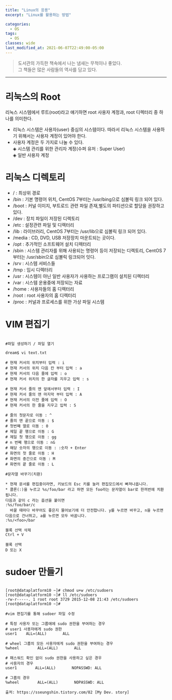 ```yaml
---
title: "Linux의 응용"
excerpt: "Linux를 활용하는 방법"

categories:
  - OS
tags:
  - OS
classes: wide
last_modified_at: 2021-06-07T22:49:00-05:00
---
```


> 도서관의 가득한 책속에서 나는 냄새는 무척이나 좋았다.  
> 그 책들은 많은 사람들의 역사를 담고 있다.  

***

# 리눅스의 Root 

리눅스 시스템에서 루트(root)라고 얘기하면 root 사용자 계정과, root 디렉터리 중 하나를 의미한다.  
- 리눅스 시스템은 사용자(user) 중심의 시스템이다. 따라서 리눅스 시스템을 사용하기 위해서는 사용자 계정이 있어야 한다.  
- 사용자 계정은 두 가지로 나눌 수 있다.  
◈ 시스템 관리를 위한 관리자 계정(수퍼 유저 : Super User)  
◈ 일반 사용자 계정  

# 리눅스 디렉토리 

- / : 최상위 경로
- /bin : 기본 명령어 위치, CentOS 7부터는 /usr/bing으로 심볼릭 링크 되어 있다.
- /boot : 커널 이미지, 부트로드 관련 파일 존재,별도의 파티션으로 할당을 권장하고 있다.
- /dev : 장치 파일이 저장된 디렉토리
- /etc : 설정관련 파일 및 디렉터리
- /lib : 라이브러리, CentOS 7부터는 /usr/lib으로 심볼릭 링크 되어 있다.
- /media : CD, DVD, USB 저장장치 마운트되는 곳이다.
- /opt : 추가적인 소프트웨어 설치 디렉터리
- /sbin : 시스템 관리자를 위해 사용되는 명령어 등이 저장되는 디렉토리, CentOS 7부터는 /usr/sbin으로 심볼릭 링크되어 잇다.
- /srv : 시스템 서비스들
- /tmp : 임시 디렉터리
- /usr : 시스템이 아닌 일반 사용자가 사용하는 프로그램이 설치된 디렉터리
- /var : 시스템 운용중에 저장되는 자료
- /home : 사용자들의 홈 디렉터리
- /root : root 사용자의 홈 디렉터리
- /proc : 커널과 프로세스를 위한 가상 파일 시스템

# VIM 편집기

```shell

#파일 생성하기 / 파일 열기

dream$ vi text.txt

# 현재 커서의 위치부터 입력 : i 
# 현재 커서의 위치 다음 칸 부터 입력 : a 
# 현재 커서의 다음 줄에 입력 : o 
# 현재 커서 위치의 한 글자를 지우고 입력 : s 

# 현재 커서 줄의 맨 앞에서부터 입력 : I 
# 현재 커서 줄의 맨 마지막 부터 입력 : A 
# 현재 커서의 이전 줄에 입력 : O 
# 현재 커서의 한 줄을 지우고 입력 : S

# 줄의 첫문자로 이동 : ^
# 줄의 맨 끝으로 이동 : $
# 첫번째 열로 이동 : 0
# 제일 끝 행으로 이동 : G
# 제일 첫 행으로 이동 : gg 
# n 번째 행으로 이동 : nG
# 해당 숫자의 행으로 이동 : :숫자 + Enter
# 화면의 첫 줄로 이동 : H 
# 화면의 중간으로 이동 : M 
# 화면의 끝 줄로 이동 : L 

#문자열 바꾸기(치환)

* 현재 문서를 편집중이라면, 키보드의 Esc 키를 눌러 편집모드에서 빠져나옵니다.
* 콜론(:)을 누르고 %s/foo/bar 라고 하면 모든 foo라는 문자열이 bar로 한꺼번에 치환됩니다.
다음과 같이 c 라는 옵션을 붙이면
:%s/foo/bar/c
  바꿀 때마다 바꾸어도 좋은지 물어보기에 더 안전합니다. y를 누르면 바꾸고, n을 누르면 다음으로 건너뛰고, a를 누르면 모두 바꿉니다.
:%s/<foo>/bar

블록 선택 삭제
Ctrl + V

블록 선택 
D 또는 X

```

# sudoer 만들기

```shell

[root@dataplatform10 ~]# chmod u+w /etc/sudoers
[root@dataplatform10 ~]# ll /etc/sudoers
-rw-r-----. 1 root root 3729 2015-12-08 21:43 /etc/sudoers
[root@dataplatform10 ~]#

#vim 편집기를 통해 sudoer 파일 수정 

# 특정 사용자 또는 그룹에에 sudo 권한을 부여하는 경우 
# user1 사용자에게 sudo 권한 
user1    ALL=(ALL)       ALL
 
# wheel 그룹의 모든 사용자에게 sudo 권한을 부여하는 경우
%wheel        ALL=(ALL)       ALL

# 패스워드 확인 없이 sudo 권한을 사용하고 싶은 경우 
# 사용자의 경우
user1        ALL=(ALL)       NOPASSWD: ALL

# 그룹의 경우
%wheel        ALL=(ALL)       NOPASSWD: ALL

출처: https://sseungshin.tistory.com/82 [My Dev. story]

```

